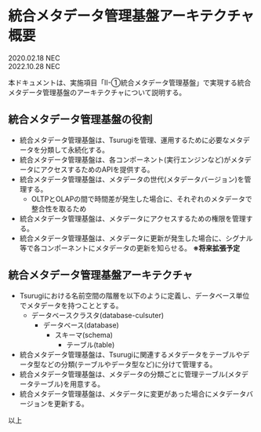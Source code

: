 
# 統合メタデータ管理基盤アーキテクチャ概要

2020.02.18 NEC  
2022.10.28 NEC  

本ドキュメントは、実施項目「II-①統合メタデータ管理基盤」で実現する統合メタデータ管理基盤のアーキテクチャについて説明する。

## 統合メタデータ管理基盤の役割

* 統合メタデータ管理基盤は、Tsurugiを管理、運用するために必要なメタデータを分類して永続化する。
* 統合メタデータ管理基盤は、各コンポーネント(実行エンジンなど)がメタデータにアクセスするためのAPIを提供する。
* 統合メタデータ管理基盤は、メタデータの世代(メタデータバージョン)を管理する。
  * OLTPとOLAPの間で時間差が発生した場合に、それぞれのメタデータで整合性を取るため
* 統合メタデータ管理基盤は、メタデータにアクセスするための権限を管理する。
* 統合メタデータ管理基盤は、メタデータに更新が発生した場合に、シグナル等で各コンポーネントにメタデータの更新を知らせる。 **※将来拡張予定**

## 統合メタデータ管理基盤アーキテクチャ

* Tsurugiにおける名前空間の階層を以下のように定義し、データベース単位でメタデータを持つこととする。
  * データベースクラスタ(database-culsuter)
    * データベース(database)
      * スキーマ(schema)
        * テーブル(table)
* 統合メタデータ管理基盤は、Tsurugiに関連するメタデータをテーブルやデータ型などの分類(テーブルやデータ型など)に分けて管理する。
* 統合メタデータ管理基盤は、メタデータの分類ごとに管理テーブル(メタデータテーブル)を用意する。
* 統合メタデータ管理基盤は、メタデータに変更があった場合にメタデータバージョンを更新する。

以上
